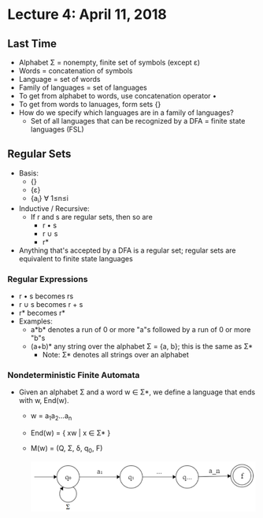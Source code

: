 # Lecture 4: April 11, 2018
## Last Time
* Alphabet Σ = nonempty, finite set of symbols (except ε)
* Words = concatenation of symbols
* Language = set of words
* Family of languages = set of languages
* To get from alphabet to words, use concatenation operator •
* To get from words to lanuages, form sets {}
* How do we specify which languages are in a family of languages?
  * Set of all languages that can be recognized by a DFA = finite state languages (FSL)
## Regular Sets
* Basis: 
  * {}
  * {ε}
  * {a<sub>i</sub>} ∀ 1≤n≤i
* Inductive / Recursive: 
   * If r and s are regular sets, then so are
     * r • s
     * r ∪ s
     * r*
* Anything that's accepted by a DFA is a regular set; regular sets are equivalent to finite state languages
### Regular Expressions
* r • s becomes rs
* r ∪ s becomes r + s
* r* becomes r*
* Examples: 
  * a\*b\* denotes a run of 0 or more "a"s followed by a run of 0 or more "b"s
  * (a+b)* any string over the alphabet Σ = {a, b}; this is the same as Σ*
    * Note: Σ* denotes all strings over an alphabet
### Nondeterministic Finite Automata
* Given an alphabet Σ and a word w ∈ Σ*, we define a language that ends with w, End(w).
  * w = a<sub>1</sub>a<sub>2</sub>...a<sub>n</sub>
  * End(w) = { xw | x ∈ Σ* }
  * M(w) = (Q, Σ, δ, q<sub>0</sub>, F)
  
    ![NFA](images/april11-1.png)
  
